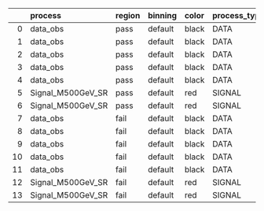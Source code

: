 |    | process           | region   | binning   | color   | process_type   |   scale | variation   | source_filename                                                     | source_histname   | alias                      | title                      |   combine_idx |     lnN |   shapes | syst_type   | direction   | variation_alias   |
|---:|:------------------|:---------|:----------|:--------|:---------------|--------:|:------------|:--------------------------------------------------------------------|:------------------|:---------------------------|:---------------------------|--------------:|--------:|---------:|:------------|:------------|:------------------|
|  0 | data_obs          | pass     | default   | black   | DATA           |       1 | pT          | ./histograms_for_2DAlphabet_v3/EaDM_Cosmics_Data_SR_Blind_syst.root | hpass_pTsyst_up   | Cosmics_Data_SR_Blind_syst | Cosmics_Data_SR_Blind_syst |           nan | nan     |        1 | shapes      | Up          | pTsyst            |
|  1 | data_obs          | pass     | default   | black   | DATA           |       1 | pT          | ./histograms_for_2DAlphabet_v3/EaDM_Cosmics_Data_SR_Blind_syst.root | hpass_pTsyst_down | Cosmics_Data_SR_Blind_syst | Cosmics_Data_SR_Blind_syst |           nan | nan     |        1 | shapes      | Down        | pTsyst            |
|  2 | data_obs          | pass     | default   | black   | DATA           |       1 | t0          | ./histograms_for_2DAlphabet_v3/EaDM_Cosmics_Data_SR_Blind_syst.root | hpass_t0syst_up   | Cosmics_Data_SR_Blind_syst | Cosmics_Data_SR_Blind_syst |           nan | nan     |        1 | shapes      | Up          | t0syst            |
|  3 | data_obs          | pass     | default   | black   | DATA           |       1 | t0          | ./histograms_for_2DAlphabet_v3/EaDM_Cosmics_Data_SR_Blind_syst.root | hpass_t0syst_down | Cosmics_Data_SR_Blind_syst | Cosmics_Data_SR_Blind_syst |           nan | nan     |        1 | shapes      | Down        | t0syst            |
|  4 | data_obs          | pass     | default   | black   | DATA           |       1 | nominal     | ./histograms_for_2DAlphabet_v3/EaDM_Cosmics_Data_SR_Blind_syst.root | hpass             | Cosmics_Data_SR_Blind_syst | Cosmics_Data_SR_Blind_syst |           nan | nan     |      nan | nan         | nan         | nan               |
|  5 | Signal_M500GeV_SR | pass     | default   | red     | SIGNAL         |       1 | lumi        | ./histograms_for_2DAlphabet_v3/EaDM_Signal_M500GeV_SR.root          | hpass             | Signal_M500GeV_SR          | DM signal                  |           nan |   1.016 |      nan | lnN         | nan         | nan               |
|  6 | Signal_M500GeV_SR | pass     | default   | red     | SIGNAL         |       1 | nominal     | ./histograms_for_2DAlphabet_v3/EaDM_Signal_M500GeV_SR.root          | hpass             | Signal_M500GeV_SR          | DM signal                  |           nan | nan     |      nan | nan         | nan         | nan               |
|  7 | data_obs          | fail     | default   | black   | DATA           |       1 | pT          | ./histograms_for_2DAlphabet_v3/EaDM_Cosmics_Data_SR_Blind_syst.root | hfail_pTsyst_up   | Cosmics_Data_SR_Blind_syst | Cosmics_Data_SR_Blind_syst |           nan | nan     |        1 | shapes      | Up          | pTsyst            |
|  8 | data_obs          | fail     | default   | black   | DATA           |       1 | pT          | ./histograms_for_2DAlphabet_v3/EaDM_Cosmics_Data_SR_Blind_syst.root | hfail_pTsyst_down | Cosmics_Data_SR_Blind_syst | Cosmics_Data_SR_Blind_syst |           nan | nan     |        1 | shapes      | Down        | pTsyst            |
|  9 | data_obs          | fail     | default   | black   | DATA           |       1 | t0          | ./histograms_for_2DAlphabet_v3/EaDM_Cosmics_Data_SR_Blind_syst.root | hfail_t0syst_up   | Cosmics_Data_SR_Blind_syst | Cosmics_Data_SR_Blind_syst |           nan | nan     |        1 | shapes      | Up          | t0syst            |
| 10 | data_obs          | fail     | default   | black   | DATA           |       1 | t0          | ./histograms_for_2DAlphabet_v3/EaDM_Cosmics_Data_SR_Blind_syst.root | hfail_t0syst_down | Cosmics_Data_SR_Blind_syst | Cosmics_Data_SR_Blind_syst |           nan | nan     |        1 | shapes      | Down        | t0syst            |
| 11 | data_obs          | fail     | default   | black   | DATA           |       1 | nominal     | ./histograms_for_2DAlphabet_v3/EaDM_Cosmics_Data_SR_Blind_syst.root | hfail             | Cosmics_Data_SR_Blind_syst | Cosmics_Data_SR_Blind_syst |           nan | nan     |      nan | nan         | nan         | nan               |
| 12 | Signal_M500GeV_SR | fail     | default   | red     | SIGNAL         |       1 | lumi        | ./histograms_for_2DAlphabet_v3/EaDM_Signal_M500GeV_SR.root          | hfail             | Signal_M500GeV_SR          | DM signal                  |           nan |   1.016 |      nan | lnN         | nan         | nan               |
| 13 | Signal_M500GeV_SR | fail     | default   | red     | SIGNAL         |       1 | nominal     | ./histograms_for_2DAlphabet_v3/EaDM_Signal_M500GeV_SR.root          | hfail             | Signal_M500GeV_SR          | DM signal                  |           nan | nan     |      nan | nan         | nan         | nan               |